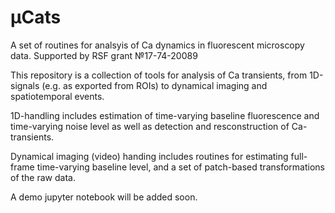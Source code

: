 # μCats
A set of routines for analsyis of Ca dynamics in fluorescent microscopy data.
Supported by RSF grant №17-74-20089

This repository is a collection of tools for analysis of Ca transients, from 1D-signals (e.g. as exported from ROIs) to dynamical imaging and spatiotemporal events. 

1D-handling includes estimation of time-varying baseline fluorescence and time-varying noise level as well as detection and resconstruction of Ca-transients.

Dynamical imaging (video) handing includes routines for estimating full-frame time-varying baseline level, and a set of patch-based transformations of the raw data. 

A demo jupyter notebook will be added soon.
